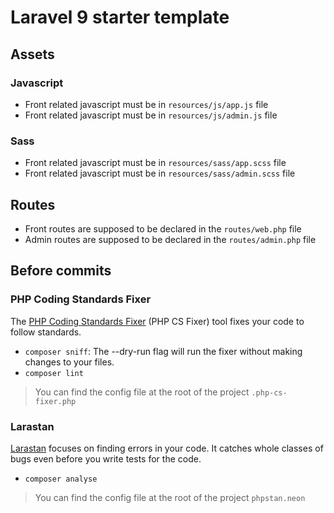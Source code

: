  # Laravel 9 starter template

## Assets

### Javascript

- Front related javascript must be in `resources/js/app.js` file
- Front related javascript must be in `resources/js/admin.js` file

### Sass

- Front related javascript must be in `resources/sass/app.scss` file
- Front related javascript must be in `resources/sass/admin.scss` file


## Routes

- Front routes are supposed to be declared in the `routes/web.php` file
- Admin routes are supposed to be declared in the `routes/admin.php` file

 ## Before commits

 ### PHP Coding Standards Fixer

 The [PHP Coding Standards Fixer](https://github.com/FriendsOfPHP/PHP-CS-Fixer) (PHP CS Fixer) tool fixes your code to follow standards.

 - `composer sniff`: The --dry-run flag will run the fixer without making changes to your files.
 - `composer lint`

> You can find the config file at the root of the project `.php-cs-fixer.php`


### Larastan

[Larastan](https://github.com/nunomaduro/larastan) focuses on finding errors in your code. It catches whole classes of bugs even before you write tests for the code.

- `composer analyse`

> You can find the config file at the root of the project `phpstan.neon`
